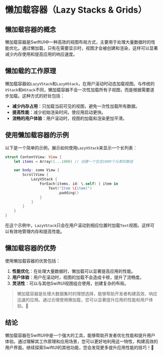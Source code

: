 ﻿# 懒加载容器（Lazy Stacks & Grids）

## 懒加载容器的概念

懒加载容器是SwiftUI中一种高效的视图布局方式，主要用于处理大量数据时的性能优化。通过懒加载，只有在需要显示时，视图才会被创建和渲染，这样可以显著减少内存使用和提高应用的响应速度。

## 懒加载的工作原理

懒加载容器如`LazyVStack`和`LazyHStack`，在用户滚动时动态加载视图。与传统的`VStack`和`HStack`不同，懒加载容器不会一次性加载所有子视图，而是根据需要逐步加载。这种方式的好处包括：

- **减少内存占用**：只加载当前可见的视图，避免一次性加载所有数据。
- **提高性能**：减少初始渲染时间，使应用启动更快。
- **流畅的用户体验**：用户滚动时，视图的加载和渲染更加平滑。

## 使用懒加载容器的示例

以下是一个简单的示例，展示如何使用`LazyVStack`来显示一个长列表：

```swift
struct ContentView: View {
    let items = Array(1...1000) // 创建一个包含1000个元素的数组

    var body: some View {
        ScrollView {
            LazyVStack {
                ForEach(items, id: \.self) { item in
                    Text("Item \(item)")
                        .padding()
                }
            }
        }
    }
}
```

在这个示例中，`LazyVStack`只会在用户滚动到相应位置时加载`Text`视图。这样可以有效地管理内存和提高性能。

## 懒加载容器的优势

使用懒加载容器的优势包括：

1. **性能优化**：在处理大量数据时，懒加载可以显著提高应用的性能。
2. **用户体验**：用户在滚动时，视图的加载不会造成卡顿，提升了流畅度。
3. **灵活性**：可以与其他SwiftUI视图组合使用，创建复杂的布局。

> 懒加载容器是处理大数据集时的理想选择，能够帮助开发者构建高效、响应迅速的应用。通过合理使用懒加载，您可以显著提升应用的性能和用户体验。🌟

## 结论

懒加载容器在SwiftUI中是一个强大的工具，能够帮助开发者优化性能和提升用户体验。通过理解其工作原理和应用场景，您可以更好地利用这一特性，构建高效的用户界面。继续探索SwiftUI的其他功能，您会发现更多提升应用性能的技巧！🚀


